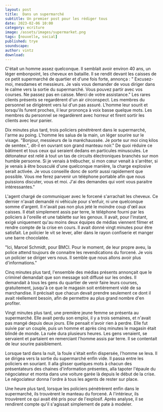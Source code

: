 ```yaml
---
layout: post
title:  Dans un supermarché
subtitle: Un premier post pour les rédiger tous
date: 2023-02-06 10:00
category: ecriture
image: /assets/images/supermarket.png
tags: [nouvelle, social]
published: trye
soundscape: 
author: vintz
download: 
---
```


C'était un homme assez quelconque. Il semblait avoir environ 40 ans, un léger embonpoint, les cheveux en bataille. Il se rendit devant les caisses de ce petit supermarché de quartier et d'une fois forte, annonça : 
" Excusez-moi, mesdames et messieurs. Je vais vous demander de vous diriger dans le calme vers la sortie du supermarché. Vous pouvez partir avec vos courses. Ne passez pas en caisse. Merci de votre assistance."
Les rares clients présents se regardèrent d'un air circonspect. Les membres du personnel se dirigèrent vers lui d'un pas assuré. L'homme leur sourit et lorsqu'ils furent proches, il leur prononça à voix basse quelque mots. Les membres du personnel se regardèrent avec horreur et firent sortir les clients avec leur panier. 

Dix minutes plus tard, trois policiers pénétrèrent dans le supermarché, l'arme au poing. L'homme les salua de la main, un léger sourire sur le visage. 
"Bonjour, messieurs de la maréchaussée. Je porte sur moi cinq kilos de semtex.", dit-il en ouvrant son grand manteau noir." De quoi réduire ce bâtiment et tous ceux qui seraient dedans en particules minuscules. Le détonateur est relié à tout un tas de circuits électroniques branchés sur mon humble personne. Si je venais à trébucher, si mon cœur venait à s'arrêter, si je venais à être bousculé d'une quelconque manière, la charge explosive serait activée. Je vous conseille donc de sortir aussi rapidement que possible. Vous me ferez parvenir un téléphone portable afin que nous puissions discuter, vous et moi. J'ai des demandes qui vont vous paraitre intéressantes."

L'agent chargé de communiquer avec le forcené s'arrachait les cheveux. Ce dernier n'avait demandé ni véhicule pour s'enfuir, ni une quelconque somme d'argent. Il n'avait pas non plus jeté le moindre coup d'œil aux caisses. Il était simplement assis par terre, le téléphone fourni par les policiers à l'oreille et une tablette sur les genoux. Il avait, pour l'instant, exigé uniquement qu'au moins deux équipes de médias viennent filmer et rendre compte de la crise en cours. Il avait donné vingt minutes pour être satisfait. Le policier le vit se lever, aller dans le rayon confiserie et manger une barre chocolatée. 

"Ici, Marcel Schmidt, pour BMCI. Pour le moment, de leur propre aveu, la police attend toujours de connaitre les revendications du forcené. Je vois un policier se diriger vers nous. Il semble que nous allons avoir plus d'informations."

Cinq minutes plus tard, l'ensemble des médias présents annonçait que le criminel demandait que son message soit diffusé sur les ondes. Il demandait à tous les gens du quartier de venir faire leurs courses, gratuitement, jusqu'à ce que le magasin soit entièrement vidé de sa marchandise. Il précisait que chacun devait prendre seulement ce dont il avait réellement besoin, afin de permettre au plus grand nombre d'en profiter. 

Vingt minutes plus tard, une première jeune femme se présenta au supermarché. Elle avait perdu son emploi, il y a trois semaines, et n'avait pas mangé depuis deux jours. Elle pensait n'avoir rien à perdre. Elle fut suivie par un couple, puis un homme et après cinq minutes le magasin était blindé de monde. La ruée dura plusieurs heures. Les gens venaient, se servaient et partaient en remerciant l'homme assis par terre. Il se contentait de leur sourire paisiblement. 

Lorsque tard dans la nuit, la foule s'était enfin dispersée, l'homme se leva. Il se dirigea vers la sortie du supermarché enfin vide. Il passa entre les policiers en souriant. Il alla glisser quelques mots à chacun des présentateurs des chaines d'information présentes, alla tapoter l'épaule du négociateur et monta dans une voiture garée là depuis le début de la crise. Le négociateur donna l'ordre à tous les agents de rester sur place. 

Une heure plus tard, lorsque les policiers pénètrèrent enfin dans le supermarché, ils trouvèrent le manteau du forcené. A l'intérieur, ils trouvèrent ce qui avait été pris pour de l'explosif. Après analyse, il se rendirent compte qu'il s'agissait simplement de pate à modeler. 

